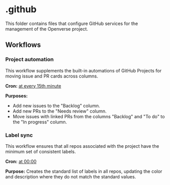 # .github

This folder contains files that configure GitHub services for the management of
the Openverse project.

## Workflows

### Project automation

This workflow supplements the built-in automations of GitHub Projects for moving
issue and PR cards across columns.

**Cron:** [at every 15th minute](https://crontab.guru/#*/15_*_*_*_*)

**Purposes:**

- Add new issues to the "Backlog" column.
- Add new PRs to the "Needs review" column.
- Move issues with linked PRs from the columns "Backlog" and "To do" to 
  the "In progress" column.

### Label sync

This workflow ensures that all repos associated with the project have the
minimum set of consistent labels.

**Cron:** [at 00:00](https://crontab.guru/#0_0_*_*_*)

**Purpose:**
Creates the standard list of labels in all repos, updating the color and 
description where they do not match the standard values.



